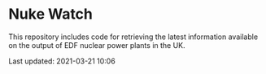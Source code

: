 # Nuke Watch

This repository includes code for retrieving the latest information available on the output of EDF nuclear power plants in the UK.

Last updated: 2021-03-21 10:06